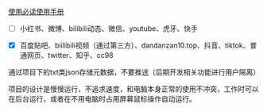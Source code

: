 [使用必读使用手册](./手册/使用手册.md)



- [ ] 小红书、微博、bilibili动态、微信、youtube、虎牙、快手

- [x] 百度贴吧、biilibili视频（通过第三方）、dandanzan10.top、抖音、tiktok、普通网页、twitter、知乎、cc98

  

通过项目下的txt类json存储元数据，不要推送（后期开发相关功能进行用户隔离）

项目的设计是慢慢运行，不追求速度，和电脑本身正常的使用不冲突，工作时可以在后台运行，或者在不用电脑时占用屏幕鼠标操作自动运行。

